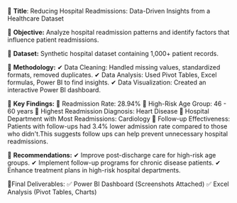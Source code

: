 📍 **Title**:
Reducing Hospital Readmissions: Data-Driven Insights from a Healthcare Dataset

📍 **Objective:**
Analyze hospital readmission patterns and identify factors that influence patient readmissions.

📍 **Dataset:**
Synthetic hospital dataset containing 1,000+ patient records.

📍 **Methodology:**
✔ Data Cleaning: Handled missing values, standardized formats, removed duplicates.
✔ Data Analysis: Used Pivot Tables, Excel formulas, Power BI to find insights.
✔ Data Visualization: Created an interactive Power BI dashboard.

📍 **Key Findings:**
📌 Readmission Rate: 28.94%
📌 High-Risk Age Group: 46 - 60 years
📌 Highest Readmission Diagnosis: Heart Disease
📌 Hospital Department with Most Readmissions: Cardiology
📌 Follow-up Effectiveness: Patients with follow-ups had 3.4% lower admission rate compared to those who didn't.This suggests follow ups can help prevent unnecessary hospital readmissions.

📍 **Recommendations:**
✔ Improve post-discharge care for high-risk age groups.
✔ Implement follow-up programs for chronic disease patients.
✔ Enhance treatment plans in high-risk hospital departments.

📍Final Deliverables:
✅ Power BI Dashboard (Screenshots Attached)
✅ Excel Analysis (Pivot Tables, Charts)


